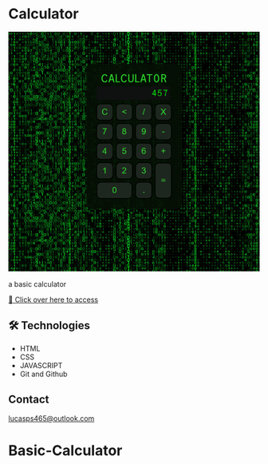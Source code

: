 # Calculator 

![preview](./calculatorImg.png)

a basic calculator 

[🔗 Click over here to access](https://lukacledev.github.io/Basic-calculator/)

## 🛠 Technologies


- HTML
- CSS
- JAVASCRIPT
- Git and Github

## Contact

lucasps465@outlook.com

# Basic-Calculator


